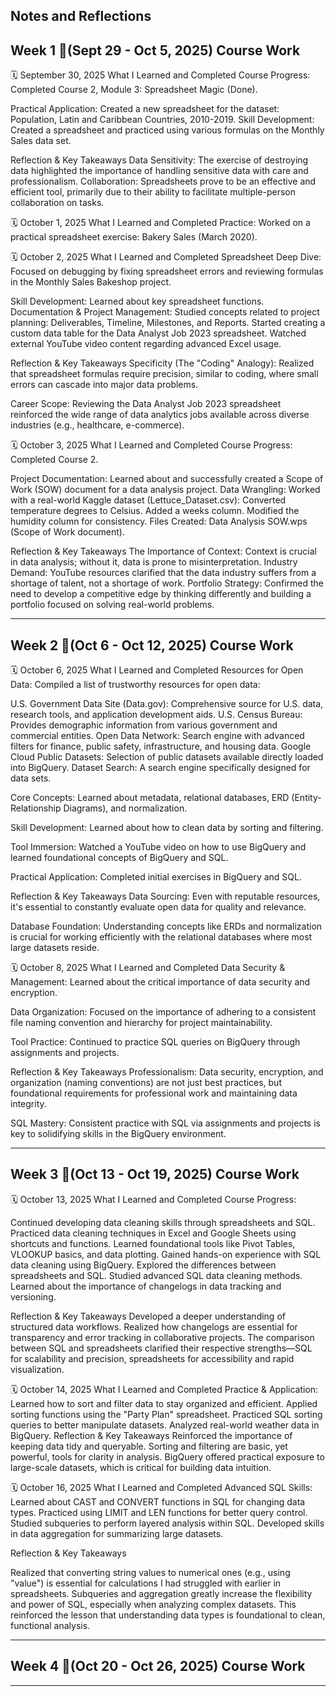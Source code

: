Notes and Reflections 
------------------------------------------------------

## Week 1 📅(Sept 29 - Oct 5, 2025) Course Work

🗓️ September 30, 2025
What I Learned and Completed
Course Progress: Completed Course 2, Module 3: Spreadsheet Magic (Done).

Practical Application: Created a new spreadsheet for the dataset: Population, Latin and Caribbean Countries, 2010-2019.
Skill Development: Created a spreadsheet and practiced using various formulas on the Monthly Sales data set.

Reflection & Key Takeaways
Data Sensitivity: The exercise of destroying data highlighted the importance of handling sensitive data with care and professionalism.
Collaboration: Spreadsheets prove to be an effective and efficient tool, primarily due to their ability to facilitate multiple-person collaboration on tasks.

🗓️ October 1, 2025
What I Learned and Completed
Practice: Worked on a practical spreadsheet exercise: Bakery Sales (March 2020).

🗓️ October 2, 2025
What I Learned and Completed
Spreadsheet Deep Dive: Focused on debugging by fixing spreadsheet errors and reviewing formulas in the Monthly Sales Bakeshop project.

Skill Development: Learned about key spreadsheet functions.
Documentation & Project Management: Studied concepts related to project planning: Deliverables, Timeline, Milestones, and Reports.
Started creating a custom data table for the Data Analyst Job 2023 spreadsheet.
Watched external YouTube video content regarding advanced Excel usage.

Reflection & Key Takeaways
Specificity (The "Coding" Analogy): Realized that spreadsheet formulas require precision, similar to coding, where small errors can cascade into major data problems.

Career Scope: Reviewing the Data Analyst Job 2023 spreadsheet reinforced the wide range of data analytics jobs available across diverse industries (e.g., healthcare, e-commerce).

🗓️ October 3, 2025
What I Learned and Completed
Course Progress: Completed Course 2.

Project Documentation: Learned about and successfully created a Scope of Work (SOW) document for a data analysis project.
Data Wrangling: Worked with a real-world Kaggle dataset (Lettuce_Dataset.csv):
Converted temperature degrees to Celsius.
Added a weeks column.
Modified the humidity column for consistency.
Files Created: Data Analysis SOW.wps (Scope of Work document).

Reflection & Key Takeaways
The Importance of Context: Context is crucial in data analysis; without it, data is prone to misinterpretation.
Industry Demand: YouTube resources clarified that the data industry suffers from a shortage of talent, not a shortage of work.
Portfolio Strategy: Confirmed the need to develop a competitive edge by thinking differently and building a portfolio focused on solving real-world problems.

---
## Week 2 📅(Oct 6 - Oct 12, 2025) Course Work
🗓️ October 6, 2025
What I Learned and Completed
Resources for Open Data: Compiled a list of trustworthy resources for open data:

U.S. Government Data Site (Data.gov): Comprehensive source for U.S. data, research tools, and application development aids.
U.S. Census Bureau: Provides demographic information from various government and commercial entities.
Open Data Network: Search engine with advanced filters for finance, public safety, infrastructure, and housing data.
Google Cloud Public Datasets: Selection of public datasets available directly loaded into BigQuery.
Dataset Search: A search engine specifically designed for data sets.

Core Concepts: Learned about metadata, relational databases, ERD (Entity-Relationship Diagrams), and normalization.

Skill Development: Learned about how to clean data by sorting and filtering.

Tool Immersion: Watched a YouTube video on how to use BigQuery and learned foundational concepts of BigQuery and SQL.

Practical Application: Completed initial exercises in BigQuery and SQL.

Reflection & Key Takeaways
Data Sourcing: Even with reputable resources, it's essential to constantly evaluate open data for quality and relevance.

Database Foundation: Understanding concepts like ERDs and normalization is crucial for working efficiently with the relational databases where most large datasets reside.

🗓️ October 8, 2025
What I Learned and Completed
Data Security & Management: Learned about the critical importance of data security and encryption.

Data Organization: Focused on the importance of adhering to a consistent file naming convention and hierarchy for project maintainability.

Tool Practice: Continued to practice SQL queries on BigQuery through assignments and projects.

Reflection & Key Takeaways
Professionalism: Data security, encryption, and organization (naming conventions) are not just best practices, but foundational requirements for professional work and maintaining data integrity.

SQL Mastery: Consistent practice with SQL via assignments and projects is key to solidifying skills in the BigQuery environment.

-----
## Week 3 📅(Oct 13 - Oct 19, 2025) Course Work

🗓️ October 13, 2025
What I Learned and Completed
Course Progress: 

Continued developing data cleaning skills through spreadsheets and SQL.
Practiced data cleaning techniques in Excel and Google Sheets using shortcuts and functions.
Learned foundational tools like Pivot Tables, VLOOKUP basics, and data plotting.
Gained hands-on experience with SQL data cleaning using BigQuery.
Explored the differences between spreadsheets and SQL.
Studied advanced SQL data cleaning methods.
Learned about the importance of changelogs in data tracking and versioning.

Reflection & Key Takeaways
Developed a deeper understanding of structured data workflows.
Realized how changelogs are essential for transparency and error tracking in collaborative projects.
The comparison between SQL and spreadsheets clarified their respective strengths—SQL for scalability and precision, spreadsheets for accessibility and rapid visualization.

🗓️ October 14, 2025
What I Learned and Completed
Practice & Application:
Learned how to sort and filter data to stay organized and efficient.
Applied sorting functions using the "Party Plan" spreadsheet.
Practiced SQL sorting queries to better manipulate datasets.
Analyzed real-world weather data in BigQuery.
Reflection & Key Takeaways
Reinforced the importance of keeping data tidy and queryable.
Sorting and filtering are basic, yet powerful, tools for clarity in analysis.
BigQuery offered practical exposure to large-scale datasets, which is critical for building data intuition.

🗓️ October 16, 2025
What I Learned and Completed
Advanced SQL Skills:
Learned about CAST and CONVERT functions in SQL for changing data types.
Practiced using LIMIT and LEN functions for better query control.
Studied subqueries to perform layered analysis within SQL.
Developed skills in data aggregation for summarizing large datasets.

Reflection & Key Takeaways

Realized that converting string values to numerical ones (e.g., using "value") is essential for calculations I had struggled with earlier in spreadsheets.
Subqueries and aggregation greatly increase the flexibility and power of SQL, especially when analyzing complex datasets.
This reinforced the lesson that understanding data types is foundational to clean, functional analysis.

-----
## Week 4 📅(Oct 20 - Oct 26, 2025) Course Work
------


